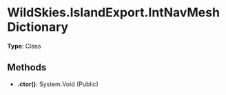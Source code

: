﻿# WildSkies.IslandExport.IntNavMeshDictionary

**Type**: Class

## Methods

- **.ctor()**: System.Void (Public)

